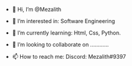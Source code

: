 - 👋 Hi, I’m @Mezalith
- 👀 I’m interested in: Software Engineering

- 🌱 I’m currently learning: Html, Css, Python.
- 💞️ I’m looking to collaborate on ............
- 📫 How to reach me: Discord: Mezalith#9397

<!---
Mezalith/Mezalith is a ✨ special ✨ repository because its `README.md` (this file) appears on your GitHub profile.
You can click the Preview link to take a look at your changes.
--->
